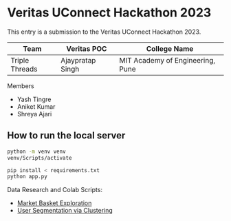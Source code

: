 # Veritas UConnect Hackathon 2023
This entry is a submission to the Veritas UConnect Hackathon 2023.

|Team|Veritas POC|College Name|
|---|---|---|
|Triple Threads|Ajaypratap Singh|MIT Academy of Engineering, Pune|

Members
- Yash Tingre
- Aniket Kumar
- Shreya Ajari

## How to run the local server
```bash
python -m venv venv
venv/Scripts/activate

pip install < requirements.txt
python app.py
```

Data Research and Colab Scripts:
- [Market Basket Exploration](https://colab.research.google.com/drive/1XWY4kBhbv7mwsHqoUaEZQ-HqzMTQSL4q?usp=sharing)
- [User Segmentation via Clustering](https://colab.research.google.com/drive/14WfvCMtO4ggz8UGtxXTLvqhM9-eaWM51?usp=sharing)